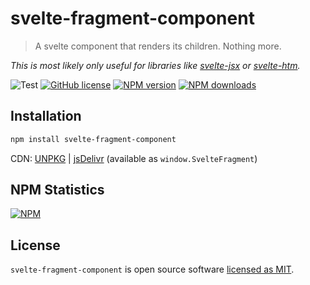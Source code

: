 # svelte-fragment-component

> A svelte component that renders its children. Nothing more.

_This is most likely only useful for libraries like [svelte-jsx](https://www.npmjs.com/package/svelte-jsx) or [svelte-htm](https://www.npmjs.com/package/svelte-htm)._

![Test](https://github.com/sastan/svelte-fragment-component/workflows/Test/badge.svg) [![GitHub license](https://img.shields.io/github/license/sastan/svelte-fragment-component)](https://github.com/sastan/svelte-fragment-component/blob/main/LICENSE) [![NPM version](https://img.shields.io/npm/v/svelte-fragment-component.svg?style=flat)](https://www.npmjs.com/package/svelte-fragment-component) [![NPM downloads](https://img.shields.io/npm/dm/svelte-fragment-component.svg?style=flat)](https://www.npmjs.com/package/svelte-fragment-component)

## Installation

```sh
npm install svelte-fragment-component
```

CDN: [UNPKG](https://unpkg.com/svelte-fragment-component/) | [jsDelivr](https://cdn.jsdelivr.net/npm/svelte-fragment-component/) (available as `window.SvelteFragment`)

## NPM Statistics

[![NPM](https://nodei.co/npm/svelte-fragment-component.png)](https://nodei.co/npm/svelte-fragment-component/)

## License

`svelte-fragment-component` is open source software [licensed as MIT](https://github.com/sastan/svelte-fragment-component/blob/main/LICENSE).
